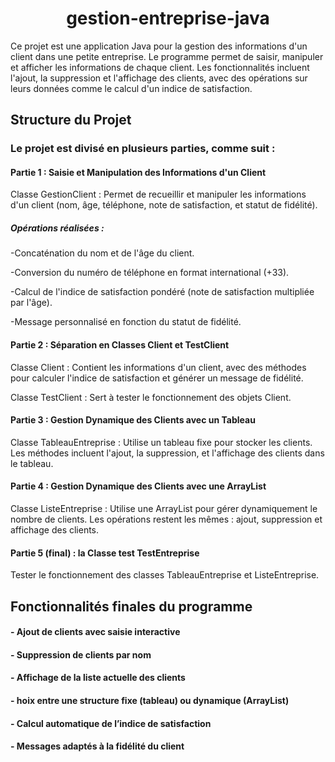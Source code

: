 <h1 align="center">gestion-entreprise-java</h1>


Ce projet est une application Java pour la gestion des informations d'un client dans une petite entreprise. Le programme permet de saisir, manipuler et afficher les informations de chaque client. Les fonctionnalités incluent l'ajout, la suppression et l'affichage des clients, avec des opérations sur leurs données comme le calcul d'un indice de satisfaction.

## Structure du Projet

### Le projet est divisé en plusieurs parties, comme suit :

#### Partie 1 : Saisie et Manipulation des Informations d'un Client
Classe GestionClient : Permet de recueillir et manipuler les informations d'un client (nom, âge, téléphone, note de satisfaction, et statut de fidélité).
##### Opérations réalisées :
-Concaténation du nom et de l'âge du client.

-Conversion du numéro de téléphone en format international (+33).

-Calcul de l'indice de satisfaction pondéré (note de satisfaction multipliée par l'âge).

-Message personnalisé en fonction du statut de fidélité.

#### Partie 2 : Séparation en Classes Client et TestClient
Classe Client : Contient les informations d'un client, avec des méthodes pour calculer l'indice de satisfaction et générer un message de fidélité.

Classe TestClient : Sert à tester le fonctionnement des objets Client.

#### Partie 3 : Gestion Dynamique des Clients avec un Tableau
Classe TableauEntreprise : Utilise un tableau fixe pour stocker les clients. Les méthodes incluent l'ajout, la suppression, et l'affichage des clients dans le tableau.

#### Partie 4 : Gestion Dynamique des Clients avec une ArrayList
Classe ListeEntreprise : Utilise une ArrayList pour gérer dynamiquement le nombre de clients. Les opérations restent les mêmes : ajout, suppression et affichage des clients.

#### Partie 5 (final) : la Classe test TestEntreprise
Tester le fonctionnement des classes TableauEntreprise et ListeEntreprise.

## Fonctionnalités finales du programme

#### - Ajout de clients avec saisie interactive
#### - Suppression de clients par nom
#### - Affichage de la liste actuelle des clients
#### - hoix entre une structure fixe (tableau) ou dynamique (ArrayList)
#### - Calcul automatique de l’indice de satisfaction
#### - Messages adaptés à la fidélité du client
